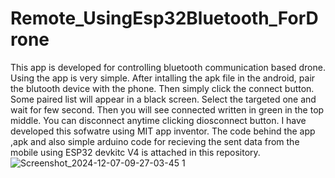 # Remote_UsingEsp32Bluetooth_ForDrone
This app is developed for controlling bluetooth communication based drone. Using the app is very simple. After intalling the apk file in the android, pair the blutooth device with the phone. Then simply click the connect button. Some paired list will appear in a black screen. Select the targeted one and wait for few second. Then you will see connected written in green in the top middle. You can disconnect anytime clicking diosconnect button.
I have developed this sofwatre using MIT app inventor. The code behind the app ,apk and also simple arduino code for recieving the sent data from the mobile using ESP32 devkitc V4 is attached in this repository.
![Screenshot_2024-12-07-09-27-03-45 1](https://github.com/user-attachments/assets/066ae8de-ed0a-4a6e-96ca-c0851d80a1eb)


